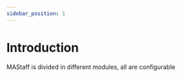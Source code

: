 ```yaml
---
sidebar_position: 1
---
```


# Introduction

MAStaff is divided in different modules, all are configurable
